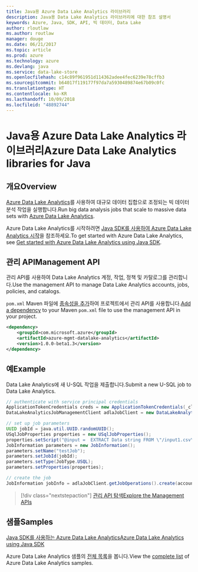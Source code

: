 ```yaml
---
title: Java용 Azure Data Lake Analytics 라이브러리
description: Java용 Data Lake Analytics 라이브러리에 대한 참조 설명서
keywords: Azure, Java, SDK, API, 빅 데이터, Data Lake
author: rloutlaw
ms.author: routlaw
manager: douge
ms.date: 06/21/2017
ms.topic: article
ms.prod: azure
ms.technology: azure
ms.devlang: java
ms.service: data-lake-store
ms.openlocfilehash: c14c89f961951d114362adee4fec6239e78cffb3
ms.sourcegitcommit: b64017f119177f97da7a5930489874e67b09c0fc
ms.translationtype: HT
ms.contentlocale: ko-KR
ms.lasthandoff: 10/09/2018
ms.locfileid: "48892744"
---
```

# <a name="azure-data-lake-analytics-libraries-for-java"></a><span data-ttu-id="5dcb6-104">Java용 Azure Data Lake Analytics 라이브러리</span><span class="sxs-lookup"><span data-stu-id="5dcb6-104">Azure Data Lake Analytics libraries for Java</span></span>

## <a name="overview"></a><span data-ttu-id="5dcb6-105">개요</span><span class="sxs-lookup"><span data-stu-id="5dcb6-105">Overview</span></span>

<span data-ttu-id="5dcb6-106">[Azure Data Lake Analytics](/azure/data-lake-analytics/data-lake-analytics-overview)를 사용하여 대규모 데이터 집합으로 조정되는 빅 데이터 분석 작업을 실행합니다.</span><span class="sxs-lookup"><span data-stu-id="5dcb6-106">Run big data analysis jobs that scale to massive data sets with [Azure Data Lake Analytics](/azure/data-lake-analytics/data-lake-analytics-overview).</span></span>

<span data-ttu-id="5dcb6-107">Azure Data Lake Analytics를 시작하려면 [Java SDK를 사용하여 Azure Data Lake Analytics 시작](/azure/data-lake-analytics/data-lake-analytics-get-started-java-sdk)을 참조하세요.</span><span class="sxs-lookup"><span data-stu-id="5dcb6-107">To get started with Azure Data Lake Analytics, see [Get started with Azure Data Lake Analytics using Java SDK](/azure/data-lake-analytics/data-lake-analytics-get-started-java-sdk).</span></span>

## <a name="management-api"></a><span data-ttu-id="5dcb6-108">관리 API</span><span class="sxs-lookup"><span data-stu-id="5dcb6-108">Management API</span></span>

<span data-ttu-id="5dcb6-109">관리 API를 사용하여 Data Lake Analytics 계정, 작업, 정책 및 카탈로그를 관리합니다.</span><span class="sxs-lookup"><span data-stu-id="5dcb6-109">Use the management API to manage Data Lake Analytics accounts, jobs, policies, and catalogs.</span></span>

<span data-ttu-id="5dcb6-110">`pom.xml` Maven 파일에 [종속성을 추가](https://maven.apache.org/guides/getting-started/index.html#How_do_I_use_external_dependencies)하여 프로젝트에서 관리 API를 사용합니다.</span><span class="sxs-lookup"><span data-stu-id="5dcb6-110">[Add a dependency](https://maven.apache.org/guides/getting-started/index.html#How_do_I_use_external_dependencies) to your Maven `pom.xml` file to use the management API in your project.</span></span>


```XML
<dependency>
    <groupId>com.microsoft.azure</groupId>
    <artifactId>azure-mgmt-datalake-analytics</artifactId>
    <version>1.0.0-beta1.3</version>
</dependency>
```

## <a name="example"></a><span data-ttu-id="5dcb6-111">예</span><span class="sxs-lookup"><span data-stu-id="5dcb6-111">Example</span></span>

<span data-ttu-id="5dcb6-112">Data Lake Analytics에 새 U-SQL 작업을 제출합니다.</span><span class="sxs-lookup"><span data-stu-id="5dcb6-112">Submit a new U-SQL job to Data Lake Analytics.</span></span>

```java
// authenticate with service principal credentials
ApplicationTokenCredentials creds = new ApplicationTokenCredentials(_clientId, _tenantId, _clientSecret, null);
DataLakeAnalyticsJobManagementClient adlaJobClient = new DataLakeAnalyticsJobManagementClientImpl(creds);

// set up job parameters
UUID jobId = java.util.UUID.randomUUID();
USqlJobProperties properties = new USqlJobProperties();
properties.setScript("@input =  EXTRACT Data string FROM \"/input1.csv\" USING Extractors.Csv(); OUTPUT @input TO @\"/output1.csv\" USING Outputters.Csv();");
JobInformation parameters = new JobInformation();
parameters.setName("testJob");
parameters.setJobId(jobId);
parameters.setType(JobType.USQL);
parameters.setProperties(properties);

// create the job
JobInformation jobInfo = adlaJobClient.getJobOperations().create(accountName, jobId, parameters).getBody();

```

> [!div class="nextstepaction"]
> [<span data-ttu-id="5dcb6-113">관리 API 탐색</span><span class="sxs-lookup"><span data-stu-id="5dcb6-113">Explore the Management APIs</span></span>](/java/api/overview/azure/datalakeanalytics/management)

## <a name="samples"></a><span data-ttu-id="5dcb6-114">샘플</span><span class="sxs-lookup"><span data-stu-id="5dcb6-114">Samples</span></span>

<span data-ttu-id="5dcb6-115">[Java SDK를 사용하는 Azure Data Lake Analytics][1]</span><span class="sxs-lookup"><span data-stu-id="5dcb6-115">[Azure Data Lake Analytics using Java SDK][1]</span></span> 

[1]: https://docs.microsoft.com/azure/data-lake-analytics/data-lake-analytics-get-started-java-sdk

<span data-ttu-id="5dcb6-116">Azure Data Lake Analytics 샘플의 [전체 목록](https://azure.microsoft.com/resources/samples/?platform=java&term=analytics)을 봅니다.</span><span class="sxs-lookup"><span data-stu-id="5dcb6-116">View the [complete list](https://azure.microsoft.com/resources/samples/?platform=java&term=analytics) of Azure Data Lake Analytics samples.</span></span>
